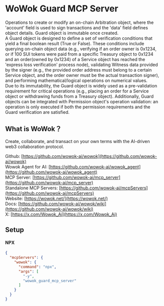 # WoWok Guard MCP Server
Operations to create or modify an on-chain Arbitration object, where the 'account' field is used to sign transactions and the 'data' field defines object details. Guard object is immutable once created.    
A Guard object is designed to define a set of verification conditions that yield a final boolean result (True or False). These conditions include querying on-chain object data (e.g., verifying if an order owner is 0x1234, or if 100 SUI tokens were paid from a specific Treasury object to 0x1234 and an order(owned by 0x1234) of a Service object  has reached the 'express loss verification' process node), validating Witness data provided by the signer (e.g., the provided order address must belong to a certain Service object, and the order owner must be the actual transaction signer), and performing mathematical/logical operations on numerical values.    
Due to its immutability, the Guard object is widely used as a pre-validation requirement for critical operations (e.g., placing an order for a Service object or withdrawing funds from a Treasury object). Additionally, Guard objects can be integrated with Permission object's operation validation: an operation is only executed if both the permission requirements and the Guard verification are satisfied.     

## What is WoWok？
Create, collaborate, and transact on your own terms with the AI-driven web3 collaboration protocol.

Github: [https://github.com/wowok-ai/wowok](https://github.com/wowok-ai/wowok)   
Wowok Agent for AI: [https://github.com/wowok-ai/wowok_agent](https://github.com/wowok-ai/wowok_agent)   
MCP Server: [https://github.com/wowok-ai/mcp_server](https://github.com/wowok-ai/mcp_server)   
Standalone MCP Servers: [https://github.com/wowok-ai/mcpServers](https://github.com/wowok-ai/mcpServers)   
Website: [https://wowok.net/](https://wowok.net/)   
Docs: [https://github.com/wowok-ai/wowok/wiki](https://github.com/wowok-ai/wowok/wiki)   
X: [https://x.com/Wowok_Ai](https://x.com/Wowok_Ai)


## Setup   
#### NPX   
```json
{
  "mcpServers": {
    "wowok": {
      "command": "npx",
      "args": [
        "-y",
        "wowok_guard_mcp_server"
      ]
    }
  }
}
```
